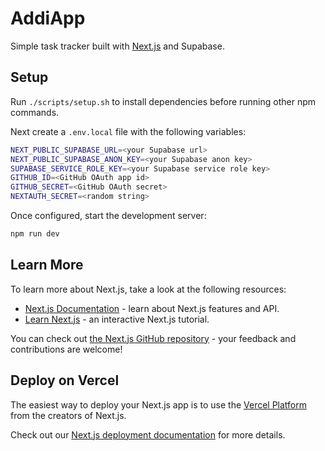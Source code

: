 # AddiApp

Simple task tracker built with [Next.js](https://nextjs.org) and Supabase.

## Setup

Run `./scripts/setup.sh` to install dependencies before running other npm commands.

Next create a `.env.local` file with the following variables:

```bash
NEXT_PUBLIC_SUPABASE_URL=<your Supabase url>
NEXT_PUBLIC_SUPABASE_ANON_KEY=<your Supabase anon key>
SUPABASE_SERVICE_ROLE_KEY=<your Supabase service role key>
GITHUB_ID=<GitHub OAuth app id>
GITHUB_SECRET=<GitHub OAuth secret>
NEXTAUTH_SECRET=<random string>
```

Once configured, start the development server:

```bash
npm run dev
```

## Learn More

To learn more about Next.js, take a look at the following resources:

- [Next.js Documentation](https://nextjs.org/docs) - learn about Next.js features and API.
- [Learn Next.js](https://nextjs.org/learn) - an interactive Next.js tutorial.

You can check out [the Next.js GitHub repository](https://github.com/vercel/next.js) - your feedback and contributions are welcome!

## Deploy on Vercel

The easiest way to deploy your Next.js app is to use the [Vercel Platform](https://vercel.com/new?utm_medium=default-template&filter=next.js&utm_source=create-next-app&utm_campaign=create-next-app-readme) from the creators of Next.js.

Check out our [Next.js deployment documentation](https://nextjs.org/docs/app/building-your-application/deploying) for more details.
